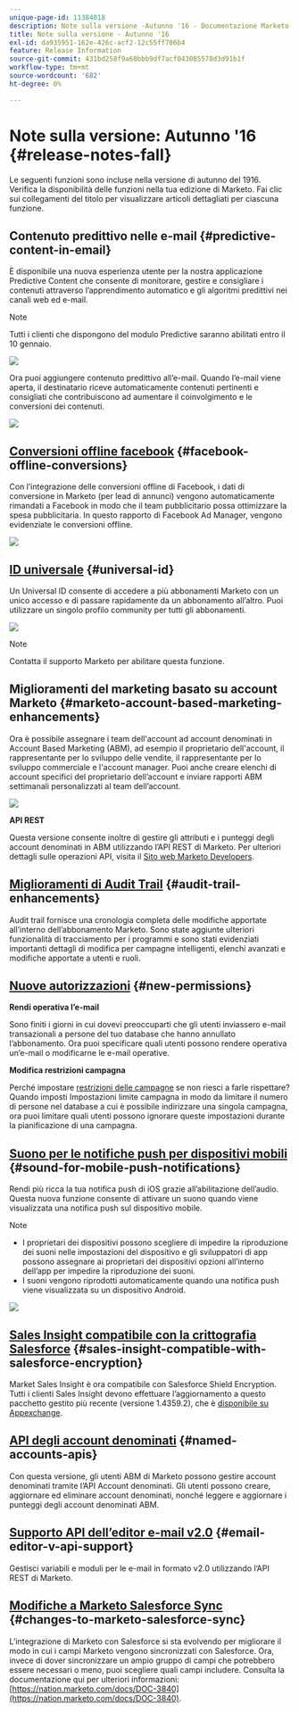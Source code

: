 ```yaml
---
unique-page-id: 11384018
description: Note sulla versione -Autunno '16 - Documentazione Marketo - Documentazione del prodotto
title: Note sulla versione - Autunno '16
exl-id: da935951-162e-426c-acf2-12c55ff706b4
feature: Release Information
source-git-commit: 431bd258f9a68bbb9df7acf043085578d3d91b1f
workflow-type: tm+mt
source-wordcount: '682'
ht-degree: 0%

---
```


# Note sulla versione: Autunno &#39;16 {#release-notes-fall}

Le seguenti funzioni sono incluse nella versione di autunno del 1916. Verifica la disponibilità delle funzioni nella tua edizione di Marketo. Fai clic sui collegamenti del titolo per visualizzare articoli dettagliati per ciascuna funzione.

## Contenuto predittivo nelle e-mail {#predictive-content-in-email}

È disponibile una nuova esperienza utente per la nostra applicazione Predictive Content che consente di monitorare, gestire e consigliare i contenuti attraverso l’apprendimento automatico e gli algoritmi predittivi nei canali web ed e-mail.

>[!NOTE]
>
>Tutti i clienti che dispongono del modulo Predictive saranno abilitati entro il 10 gennaio.

![](assets/shafe.png)

Ora puoi aggiungere contenuto predittivo all’e-mail. Quando l’e-mail viene aperta, il destinatario riceve automaticamente contenuti pertinenti e consigliati che contribuiscono ad aumentare il coinvolgimento e le conversioni dei contenuti.

![](assets/predictive.png)

## [Conversioni offline facebook](/help/marketo/product-docs/demand-generation/facebook/understanding-facebook-offline-conversions.md) {#facebook-offline-conversions}

Con l’integrazione delle conversioni offline di Facebook, i dati di conversione in Marketo (per lead di annunci) vengono automaticamente rimandati a Facebook in modo che il team pubblicitario possa ottimizzare la spesa pubblicitaria. In questo rapporto di Facebook Ad Manager, vengono evidenziate le conversioni offline.

![](assets/facebook.png)

## [ID universale](/help/marketo/product-docs/administration/settings/using-a-universal-id-for-subscription-login.md) {#universal-id}

Un Universal ID consente di accedere a più abbonamenti Marketo con un unico accesso e di passare rapidamente da un abbonamento all’altro. Puoi utilizzare un singolo profilo community per tutti gli abbonamenti.

![](assets/image2016-11-3-15-3a10-3a16.png)

>[!NOTE]
>
>Contatta il supporto Marketo per abilitare questa funzione.

## Miglioramenti del marketing basato su account Marketo {#marketo-account-based-marketing-enhancements}

Ora è possibile assegnare i team dell&#39;account ad account denominati in Account Based Marketing (ABM), ad esempio il proprietario dell&#39;account, il rappresentante per lo sviluppo delle vendite, il rappresentante per lo sviluppo commerciale e l&#39;account manager. Puoi anche creare elenchi di account specifici del proprietario dell’account e inviare rapporti ABM settimanali personalizzati al team dell’account.

![](assets/account-team-11-15-16.png)

**API REST**

Questa versione consente inoltre di gestire gli attributi e i punteggi degli account denominati in ABM utilizzando l’API REST di Marketo. Per ulteriori dettagli sulle operazioni API, visita il [Sito web Marketo Developers](https://developers.marketo.com/rest-api/lead-database/named-accounts).

## [Miglioramenti di Audit Trail](/help/marketo/product-docs/administration/audit-trail/change-details-in-audit-trail.md) {#audit-trail-enhancements}

Audit trail fornisce una cronologia completa delle modifiche apportate all’interno dell’abbonamento Marketo. Sono state aggiunte ulteriori funzionalità di tracciamento per i programmi e sono stati evidenziati importanti dettagli di modifica per campagne intelligenti, elenchi avanzati e modifiche apportate a utenti e ruoli.

## [Nuove autorizzazioni](/help/marketo/product-docs/administration/users-and-roles/descriptions-of-role-permissions.md) {#new-permissions}

**Rendi operativa l’e-mail**

Sono finiti i giorni in cui dovevi preoccuparti che gli utenti inviassero e-mail transazionali a persone del tuo database che hanno annullato l’abbonamento. Ora puoi specificare quali utenti possono rendere operativa un’e-mail o modificarne le e-mail operative.

**Modifica restrizioni campagna**

Perché impostare [restrizioni delle campagne](/help/marketo/product-docs/administration/email-setup/enable-person-restrictions-for-smart-campaigns.md) se non riesci a farle rispettare? Quando imposti Impostazioni limite campagna in modo da limitare il numero di persone nel database a cui è possibile indirizzare una singola campagna, ora puoi limitare quali utenti possono ignorare queste impostazioni durante la pianificazione di una campagna.

## [Suono per le notifiche push per dispositivi mobili](/help/marketo/product-docs/mobile-marketing/push-notifications/configure-mobile-push-notification.md) {#sound-for-mobile-push-notifications}

Rendi più ricca la tua notifica push di iOS grazie all’abilitazione dell’audio. Questa nuova funzione consente di attivare un suono quando viene visualizzata una notifica push sul dispositivo mobile.

>[!NOTE]
>
>* I proprietari dei dispositivi possono scegliere di impedire la riproduzione dei suoni nelle impostazioni del dispositivo e gli sviluppatori di app possono assegnare ai proprietari dei dispositivi opzioni all’interno dell’app per impedire la riproduzione dei suoni.
>* I suoni vengono riprodotti automaticamente quando una notifica push viene visualizzata su un dispositivo Android.

![](assets/sound-for-push-notifications.png)

## [Sales Insight compatibile con la crittografia Salesforce](/help/marketo/product-docs/marketo-sales-insight/msi-for-salesforce/installation/install-marketo-sales-insight-package-in-salesforce-appexchange.md) {#sales-insight-compatible-with-salesforce-encryption}

Market Sales Insight è ora compatibile con Salesforce Shield Encryption. Tutti i clienti Sales Insight devono effettuare l’aggiornamento a questo pacchetto gestito più recente (versione 1.4359.2), che è [disponibile su Appexchange](https://appexchange.salesforce.com/listingDetail?listingId=a0N30000001SVZmEAO).

## [API degli account denominati](https://developers.marketo.com/rest-api/lead-database/named-accounts/) {#named-accounts-apis}

Con questa versione, gli utenti ABM di Marketo possono gestire account denominati tramite l’API Account denominati. Gli utenti possono creare, aggiornare ed eliminare account denominati, nonché leggere e aggiornare i punteggi degli account denominati ABM.

## [Supporto API dell’editor e-mail v2.0](https://developers.marketo.com/rest-api/assets/emails/) {#email-editor-v-api-support}

Gestisci variabili e moduli per le e-mail in formato v2.0 utilizzando l’API REST di Marketo.

## [Modifiche a Marketo Salesforce Sync](https://nation.marketo.com/docs/DOC-3840) {#changes-to-marketo-salesforce-sync}

L’integrazione di Marketo con Salesforce si sta evolvendo per migliorare il modo in cui i campi Marketo vengono sincronizzati con Salesforce. Ora, invece di dover sincronizzare un ampio gruppo di campi che potrebbero essere necessari o meno, puoi scegliere quali campi includere. Consulta la documentazione qui per ulteriori informazioni: [https://nation.marketo.com/docs/DOC-3840](https://nation.marketo.com/docs/DOC-3840).
